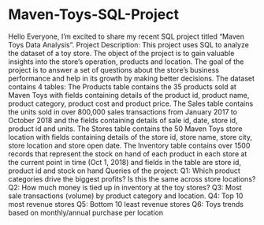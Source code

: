 # Maven-Toys-SQL-Project
Hello Everyone,
I’m excited to share my recent SQL project titled “Maven Toys Data Analysis”.
Project Description:
This project uses SQL to analyze the dataset of a toy store.
The object of the project is to gain valuable insights into the store’s operation, products and location.
The goal of the project is to answer a set of questions about the store’s business performance and help in its growth by making better decisions.
The dataset contains 4 tables:
The Products table contains the 35 products sold at Maven Toys with fields containing details of the product id, product name, product category, product cost and product price.
The Sales table contains the units sold in over 800,000 sales transactions from January 2017 to October 2018 and the fields containing details of sale id, date, store id, product id and units.
The Stores table contains the 50 Maven Toys store location with fields containing details of the store id, store name, store city, store location and store open date.
The Inventory table contains over 1500 records that represent the stock on hand of each product in each store at the current point in time (Oct 1, 2018) and fields in the table are store id, product id and stock on hand
Queries of the project:
Q1: Which product categories drive the biggest profits? Is this the same across store locations?
Q2: How much money is tied up in inventory at the toy stores? 
Q3: Most sale transactions (volume) by product category and location.
Q4: Top 10 most revenue stores
Q5: Bottom 10 least revenue stores
Q6: Toys trends based on monthly/annual purchase per location
